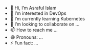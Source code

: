 - 👋 Hi, I’m Asraful Islam
- 👀 I’m interested in DevOps
- 🌱 I’m currently learning Kubernetes
- 💞️ I’m looking to collaborate on ...
- 📫 How to reach me ...
- 😄 Pronouns: ...
- ⚡ Fun fact: ...

<!---
salimcstbd/salimcstbd is a ✨ special ✨ repository because its `README.md` (this file) appears on your GitHub profile.
You can click the Preview link to take a look at your changes.
--->
